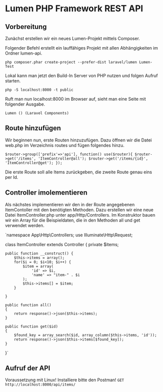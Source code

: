 # Lumen PHP Framework REST API

## Vorbereitung

Zunächst erstellen wir ein neues Lumen-Projekt mittels Composer.

Folgender Befehl erstellt ein lauffähiges Projekt mit allen Abhängigkeiten im Ordner lumen-api.

`php composer.phar create-project --prefer-dist laravel/lumen Lumen-Test`

Lokal kann man jetzt den Build-In Server von PHP nutzen und folgen Aufruf starten.

`php -S localhost:8000 -t public`

Ruft man nun localhost:8000 im Browser auf, sieht man eine Seite mit folgender Ausgabe.

`Lumen () (Laravel Components)`

## Route hinzufügen

Wir beginnen nun, erste Routen hinzuzufügen. Dazu öffnen wir die Datei web.php im Verzeichnis routes und fügen folgendes hinzu.

`$router->group(['prefix'=>'api'], function() use($router){
    $router->get('/items', 'ItemController@all');
    $router->get('/items/{id}', 'ItemController@get');
});`

Die erste Route soll alle Items zurückgeben, die zweite Route genau eins per Id.

## Controller imolementieren

Als nächstes implementieren wir den in der Route angegebenen ItemContoller mit den benötigten Methoden. Dazu erstellen wir eine neue Datei ItemController.php unter app/Http/Controllers.
Im Konstruktor bauen wir ein Array für die Beispieldaten, die in den Methoden all und get verwendet werden.

`namespace App\Http\Controllers;
use Illuminate\Http\Request;
 
class ItemController extends Controller
{
    private $items;
 
    public function __construct() {
        $this->items = array();
        for($i = 0; $i<10; $i++) {
            $item = array(
                'id' => $i,
                'name' => "item-" . $i
            );
            $this->items[] = $item;
        }
         
    }
 
    public function all()
    {
        return response()->json($this->items);
    }
     
    public function get($id)
    {
        $found_key = array_search($id, array_column($this->items, 'id'));
        return response()->json($this->items[$found_key]);
    }
}`

## Aufruf der API

Voraussetzung mit Linux! Installiere bitte den Postman!
`GET http://localhost:8000/api/items/`
